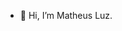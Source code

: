 - 👋 Hi, I’m Matheus Luz.

<!---
omatheusluz/omatheusluz is a ✨ special ✨ repository because its `README.md` (this file) appears on your GitHub profile.
You can click the Preview link to take a look at your changes.
--->

